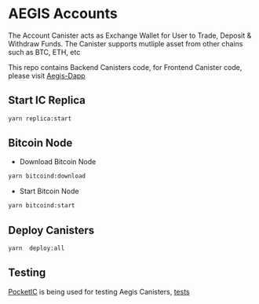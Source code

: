 # AEGIS Accounts

The Account Canister acts as Exchange Wallet for User to Trade, Deposit & Withdraw Funds. The Canister supports mutliple asset from other chains such as BTC, ETH, etc

This repo contains Backend Canisters code, for Frontend Canister code, please visit [Aegis-Dapp](https://github.com/AegisFinance/aegis-dapp)

## Start IC Replica

```bash
yarn replica:start
```

## Bitcoin Node

- Download Bitcoin Node

```bash
yarn bitcoind:download
```

- Start Bitcoin Node

```bash
yarn bitcoind:start
```

## Deploy Canisters

```bash
yarn  deploy:all
```

## Testing

[PocketIC](https://github.com/dfinity/pocketic) is being used for testing Aegis Canisters, [tests](tests/accounts.spec.ts)
